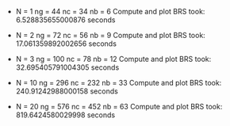 - N = 1 	 ng = 44 	 nc = 34 	 nb = 6
Compute and plot BRS took: 6.528835655000876 seconds

- N = 2 	 ng = 72 	 nc = 56 	 nb = 9
Compute and plot BRS took: 17.061359892002656 seconds

- N = 3 	 ng = 100 	 nc = 78 	 nb = 12
Compute and plot BRS took: 32.695405791004305 seconds

- N = 10 	 ng = 296 	 nc = 232 	 nb = 33
Compute and plot BRS took: 240.91242988000158 seconds

- N = 20 	 ng = 576 	 nc = 452 	 nb = 63
Compute and plot BRS took: 819.6424580029998 seconds


